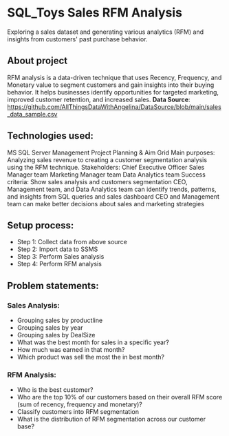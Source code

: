# SQL_Toys Sales RFM Analysis
Exploring a sales dataset and generating various analytics (RFM) and insights from customers' past purchase behavior.

## About project
RFM analysis is a data-driven technique that uses Recency, Frequency, and Monetary value to segment customers and gain insights into their buying behavior. It helps businesses identify opportunities for targeted marketing, improved customer retention, and increased sales.
**Data Source**: https://github.com/AllThingsDataWithAngelina/DataSource/blob/main/sales_data_sample.csv
## Technologies used:
MS SQL Server Management
Project Planning & Aim Grid
Main purposes:
Analyzing sales revenue to creating a customer segmentation analysis using the RFM technique.
Stakeholders:
Chief Executive Officer
Sales Manager team
Marketing Manager team
Data Analytics team
Success criteria:
Show sales analysis and customers segmentation
CEO, Management team, and Data Analytics team can identify trends, patterns, and insights from SQL queries and sales dashboard
CEO and Management team can make better decisions about sales and marketing strategies
## Setup process:
- Step 1: Collect data from above source
- Step 2: Import data to SSMS
- Step 3: Perform Sales analysis
- Step 4: Perform RFM analysis
## Problem statements:
### Sales Analysis:
- Grouping sales by productline
- Grouping sales by year
- Grouping sales by DealSize
- What was the best month for sales in a specific year?
- How much was earned in that month?
- Which product was sell the most the in best month?
### RFM Analysis:
- Who is the best customer?
- Who are the top 10% of our customers based on their overall RFM score (sum of recency, frequency and monetary)?
- Classify customers into RFM segmentation
- What is the distribution of RFM segmentation across our customer base?

